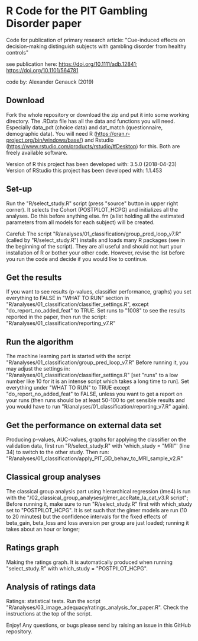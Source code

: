 # R Code for the PIT Gambling Disorder paper

Code for publication of primary research article: "Cue-induced effects on decision-making distinguish subjects with gambling disorder from healthy controls"

see publication here: https://doi.org/10.1111/adb.12841; https://doi.org/10.1101/564781

code by: Alexander Genauck (2019)

## Download

Fork the whole repository or download the zip and put it into some working directory.
The .RData file has all the data and functions you will need. Especially data_pdt (choice data) and dat_match (questionnaire, demographic data). You will need R (https://cran.r-project.org/bin/windows/base/) and Rstudio (https://www.rstudio.com/products/rstudio/#Desktop) for this. Both are freely available software.

Version of R this project has been developed with: 3.5.0 (2018-04-23)
Version of RStudio this project has been developed with: 1.1.453

## Set-up
Run the "R/select_study.R" script (press "source" button in upper right corner). It selects the Cohort (POSTPILOT_HCPG) and initializes all the analyses. Do this before anything else. fm (a list holding all the estimated parameters from all models for each subject) will be created. 

Careful: The script "R/analyses/01_classification/group_pred_loop_v7.R" (called by "R/select_study.R") installs and loads many R packages (see in the beginning of the script). They are all useful and should not hurt your installation of R or bother your other code. However, revise the list before you run the code and decide
if you would like to continue.

## Get the results
If you want to see results (p-values, classifier performance, graphs) you set everything to FALSE in "WHAT TO RUN" section in "R/analyses/01_classification/classifier_settings.R", except "do_report_no_added_feat" to TRUE. Set runs to "1008" to see the results reported in the paper, then run the script: "R/analyses/01_classification/reporting_v7.R"

## Run the algorithm
The machine learning part is started with the script "R/analyses/01_classification/group_pred_loop_v7.R" Before running it, you may adjust the settings in: "R/analyses/01_classification/classifier_settings.R" [set "runs" to a low number like 10 for it is an intense script which takes a long time to run]. Set everything under "WHAT TO RUN" to TRUE except "do_report_no_added_feat" to FALSE, unless you want to get a report on your runs (then runs should be at least 50-100 to get sensible results and you would have to run "R/analyses/01_classification/reporting_v7.R" again). 

## Get the performance on external data set
Producing p-values, AUC-values, graphs for applying the classifier on the validation data, first run "R/select_study.R" with 'which_study = "MRI"' (line 34) to switch to the other study. Then run: "R/analyses/01_classification/apply_PIT_GD_behav_to_MRI_sample_v2.R"

## Classical group analyses
The classical group analysis part using hierarchical regression (lme4) is run with the
"/02_classical_group_analyses/glmer_accRate_la_cat_v3.R script"; Before running it, make sure to run "R/select_study.R" first with which_study set to "POSTPILOT_HCPG". It is set such that the glmer models are run (10 to 20 minutes) but the confidence intervals for the fixed effects of beta_gain, beta_loss and loss aversion per group are just loaded; running it takes about an hour or longer; 

## Ratings graph
Making the ratings graph. It is automatically produced when running "select_study.R" with which_study = "POSTPILOT_HCPG". 

## Analysis of ratings data
Ratings: statistical tests. Run the script "R/analyses/03_image_adequacy/ratings_analysis_for_paper.R". Check the instructions at the top of the script. 


Enjoy! Any questions, or bugs please send by raising an issue in this GitHub repository.
